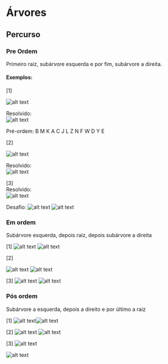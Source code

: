 # Árvores

## Percurso

### Pre Ordem
Primeiro raiz, subárvore esquerda e por fim, subárvore a direita.
#### Exemplos:

[1]

![alt text](assets/exemplo1.png)

Resolvido: <br/>
![alt text](assets/exemplo1-resolvido.png)

Pré-ordem: B M K A C J L Z N F W D Y E

[2]

![alt text](assets/exemplo2.png)

Resolvido: <br/>
![alt text](assets/exemplo2-resolvido.png)

[3]<br/>
Resolvido: <br/>
![alt text](assets/exemplo3-resolvido.png)

Desafio:
![alt text](assets/desafio1.png)
![alt text](assets/desafio1-resolvido.png)

### Em ordem
Subárvore esquerda, depois raiz, depois subárvore a direita

[1]
![alt text](assets/exemplo4.png)
![alt text](assets/exemplo4-resolvido.png)

[2]

![alt text](assets/exemplo5.png)
![alt text](assets/exemplo5-resolvido.png)

[3]
![alt text](assets/exemplo6.png)
![alt text](assets/exemplo6-resolução.png)

### Pós ordem
Subárvore a esquerda, depois a direito e por último a raiz

[1]
![alt text](assets/exemplo7.png)![alt text](assets/exemplo7-resolução.png)

[2]
![alt text](assets/exemplo8.png)
![alt text](assets/exemplo8-resolvido.png)

[3]
![alt text](assets/exemplo9.png)

![alt text](assets/exemplo9-resolvido.png)